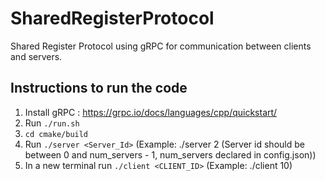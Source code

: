 # SharedRegisterProtocol

Shared Register Protocol using gRPC for communication between clients and servers.

## Instructions to run the code

1. Install gRPC : https://grpc.io/docs/languages/cpp/quickstart/
2. Run `./run.sh`
3. `cd cmake/build`
4. Run `./server <Server_Id>` (Example: ./server 2 (Server id should be between 0 and num_servers - 1, num_servers declared in config.json))
5. In a new terminal run `./client <CLIENT_ID>` (Example: ./client 10)
